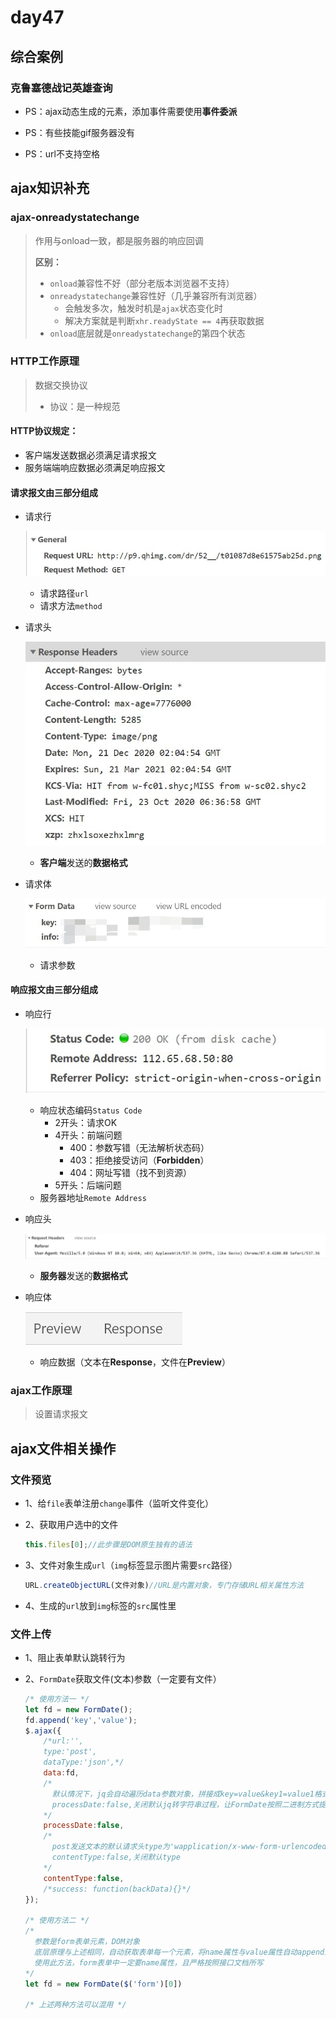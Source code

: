# day47

## 综合案例

### 克鲁塞德战记英雄查询

- PS：ajax动态生成的元素，添加事件需要使用**事件委派**

- PS：有些技能gif服务器没有
- PS：url不支持空格

## ajax知识补充

### ajax-onreadystatechange

> 作用与onload一致，都是服务器的响应回调
>
> **区别：**
>
> - `onload`兼容性不好（部分老版本浏览器不支持）
> - `onreadystatechange`兼容性好（几乎兼容所有浏览器）
>   - 会触发多次，触发时机是`ajax`状态变化时
>   - 解决方案就是判断`xhr.readyState == 4`再获取数据
> - `onload`底层就是`onreadystatechange`的第四个状态

### HTTP工作原理

>  数据交换协议
>
> - 协议：是一种规范

#### HTTP协议规定：

- 客户端发送数据必须满足请求报文
- 服务端端响应数据必须满足响应报文

#### 请求报文由三部分组成

- 请求行

  ![请求行](./media/请求行.jpg)

  - 请求路径`url`
  - 请求方法`method`

- 请求头

  ![请求头](./media/请求头.jpg)

  - **客户端**发送的**数据格式**

- 请求体

  ![请求参数](./media/请求参数.jpg)

  - 请求参数

#### 响应报文由三部分组成

- 响应行

  ![响应行](./media/响应行.jpg)

  - 响应状态编码`Status Code`
    - 2开头：请求OK
    - 4开头：前端问题
      - 400：参数写错（无法解析状态码）
      - 403：拒绝接受访问（**Forbidden**）
      - 404：网址写错（找不到资源）
    - 5开头：后端问题
  - 服务器地址`Remote Address`

- 响应头

  ![响应头](./media/响应头.jpg)

  - **服务器**发送的**数据格式**

- 响应体

  ![响应数据](./media/响应数据.jpg)

  - 响应数据（文本在**Response**，文件在**Preview**）

### ajax工作原理

> 设置请求报文

## ajax文件相关操作

### 文件预览

- 1、给`file`表单注册`change`事件（监听文件变化）

- 2、获取用户选中的文件

  ```js
  this.files[0];//此步骤是DOM原生独有的语法
  ```

- 3、文件对象生成`url`（`img`标签显示图片需要`src`路径）

  ```js
  URL.createObjectURL(文件对象)//URL是内置对象，专门存储URL相关属性方法
  ```

- 4、生成的`url`放到`img`标签的`src`属性里

### 文件上传

- 1、阻止表单默认跳转行为

- 2、`FormDate`获取文件(文本)参数（一定要有文件）

  ```js
  /* 使用方法一 */
  let fd = new FormDate();
  fd.append('key','value');
  $.ajax({
      /*url:'',
      type:'post',
      dataType:'json',*/
      data:fd,
      /*
      	默认情况下，jq会自动遍历data参数对象，拼接成key=value&key1=value1格式
      	processDate:false,关闭默认jq转字符串过程，让FormDate按照二进制方式提交文件
      */
      processDate:false,
      /*
      	post发送文本的默认请求头type为'wapplication/x-www-form-urlencoded';
      	contentType:false,关闭默认type
      */
      contentType:false,
      /*success: function(backData){}*/
  });
  
  /* 使用方法二 */
  /*
  	参数是form表单元素，DOM对象 
  	底层原理与上述相同，自动获取表单每一个元素，将name属性与value属性自动append到参数中
  	使用此方法，form表单中一定要name属性，且严格按照接口文档所写
  */
  let fd = new FormDate($('form')[0])
  
  /* 上述两种方法可以混用 */
  ```